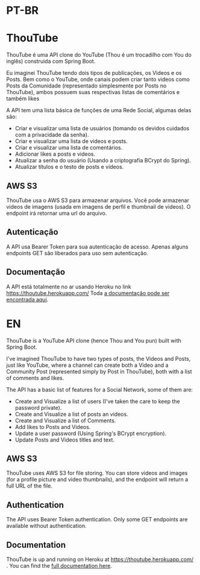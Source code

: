 # PT-BR
# ThouTube

ThouTube é uma API clone do YouTube (Thou é um trocadilho com You do inglês) construida com Spring Boot.

Eu imaginei ThouTube tendo dois tipos de publicações, os Videos e os Posts. Bem como o YouTube, onde canais podem criar tanto videos como Posts da Comunidade (representado simplesmente por Posts no ThouTube), ambos possuem suas respectivas listas de comentários e também likes

A API tem uma lista básica de funções de uma Rede Social, algumas delas são: 

- Criar e visualizar uma lista de usuários (tomando os devidos cuidados com a privacidade da senha).
- Criar e visualizar uma lista de videos e posts.
- Criar e visualizar uma lista de comentários.
- Adicionar likes a posts e videos.
- Atualizar a senha do usuário (Usando a criptografia BCrypt do Spring).
- Atualizar títulos e o testo de posts e vídeos.

## AWS S3

ThouTube usa o AWS S3 para armazenar arquivos. Você pode armazenar videos de imagens (usada em imagens de perfil e thumbnail de videos).
O endpoint irá retornar uma url do arquivo.

## Autenticação

A API usa Bearer Token para sua autenticação de acesso. Apenas alguns endpoints GET são liberados para uso sem autenticação.

## Documentação

A API está totalmente no ar usando Heroku no link https://thoutube.herokuapp.com/ 
Toda [a documentação pode ser encontrada aqui](https://thoutube.herokuapp.com/swagger-ui.html).

#

# EN

ThouTube is a YouTube API clone (hence Thou and You pun) built with Spring Boot.

I've imagined ThouTube to have two types of posts, the Videos and Posts, just like YouTube, where a channel can create both a Video and a Community Post (represented simply by Post in ThouTube), both with a list of comments and likes.

The API has a basic list of features for a Social Network, some of them are:

- Create and Visualize a list of users (I've taken the care to keep the password private).
- Create and Visualize a list of posts an videos.
- Create and Visualize a list of Comments.
- Add likes to Posts and Videos.
- Update a user password (Using Spring's BCrypt encryption).
- Update Posts and Videos titles and text.

## AWS S3

ThouTube uses AWS S3 for file storing. You can store videos and images (for a profile picture and video thumbnails), and the endpoint will return a full URL of the file.

## Authentication

The API uses Bearer Token authentication. Only some GET endpoints are available without authentication.

## Documentation

ThouTube is up and running on Heroku at https://thoutube.herokuapp.com/ . 
You can find the [full documentation here](https://thoutube.herokuapp.com/swagger-ui.html).